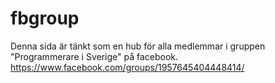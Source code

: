 # fbgroup
Denna sida är tänkt som en hub för alla medlemmar i gruppen "Programmerare i Sverige" på facebook.
https://www.facebook.com/groups/1957645404448414/
